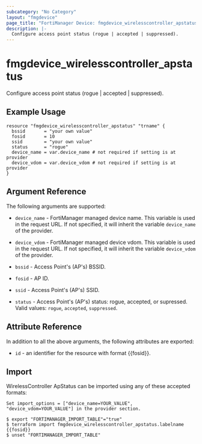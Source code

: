 ```yaml
---
subcategory: "No Category"
layout: "fmgdevice"
page_title: "FortiManager Device: fmgdevice_wirelesscontroller_apstatus"
description: |-
  Configure access point status (rogue | accepted | suppressed).
---
```


# fmgdevice_wirelesscontroller_apstatus
Configure access point status (rogue | accepted | suppressed).

## Example Usage

```hcl
resource "fmgdevice_wirelesscontroller_apstatus" "trname" {
  bssid       = "your own value"
  fosid       = 10
  ssid        = "your own value"
  status      = "rogue"
  device_name = var.device_name # not required if setting is at provider
  device_vdom = var.device_vdom # not required if setting is at provider
}
```

## Argument Reference


The following arguments are supported:

* `device_name` - FortiManager managed device name. This variable is used in the request URL. If not specified, it will inherit the variable `device_name` of the provider.
* `device_vdom` - FortiManager managed device vdom. This variable is used in the request URL. If not specified, it will inherit the variable `device_vdom` of the provider.

* `bssid` - Access Point's (AP's) BSSID.
* `fosid` - AP ID.
* `ssid` - Access Point's (AP's) SSID.
* `status` - Access Point's (AP's) status: rogue, accepted, or supressed. Valid values: `rogue`, `accepted`, `suppressed`.



## Attribute Reference

In addition to all the above arguments, the following attributes are exported:
* `id` - an identifier for the resource with format {{fosid}}.

## Import

WirelessController ApStatus can be imported using any of these accepted formats:
```
Set import_options = ["device_name=YOUR_VALUE", "device_vdom=YOUR_VALUE"] in the provider section.

$ export "FORTIMANAGER_IMPORT_TABLE"="true"
$ terraform import fmgdevice_wirelesscontroller_apstatus.labelname {{fosid}}
$ unset "FORTIMANAGER_IMPORT_TABLE"
```

